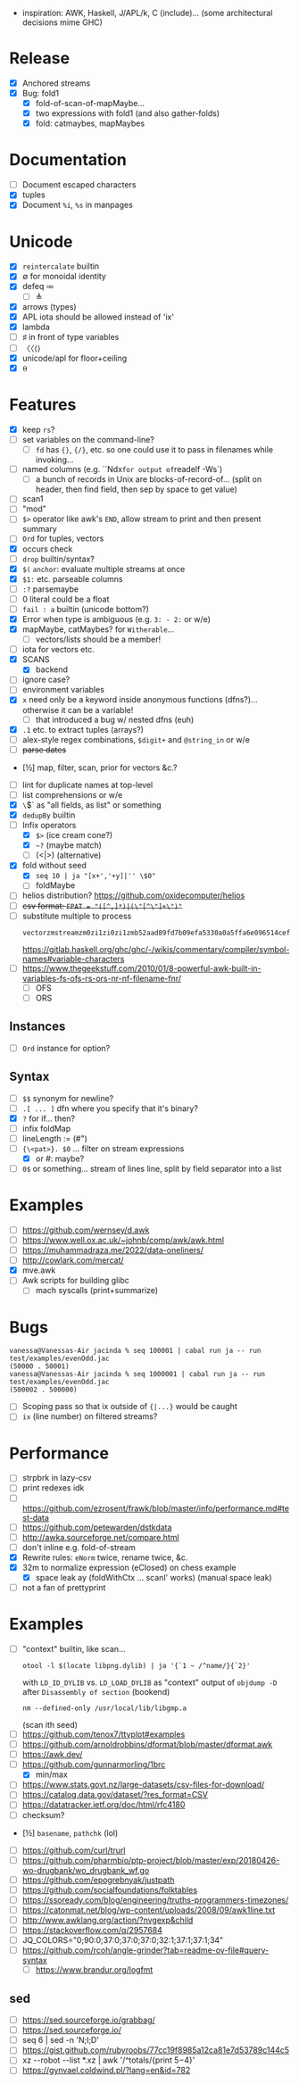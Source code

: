 - inspiration: AWK, Haskell, J/APL/k, C (include)... (some architectural decisions mime GHC)
# Release
- [x] Anchored streams
- [x] Bug: fold1
  - [x] fold-of-scan-of-mapMaybe...
  - [x] two expressions with fold1 (and also gather-folds)
  - [x] fold: catmaybes, mapMaybes
# Documentation
- [ ] Document escaped characters
- [x] tuples
- [x] Document `%i`, `%s` in manpages
# Unicode
- [x] `reintercalate` builtin
- [x] ∅ for monoidal identity
- [x] defeq ≔
  - [ ] ≜
- [x] arrows (types)
- [x] APL iota should be allowed instead of 'ix'
- [x] lambda
- [ ] ♯ in front of type variables
- [ ] 〈〈⟨⟩
- [x] unicode/apl for floor+ceiling
- [x] ⍬
# Features
- [x] keep `rs`?
- [ ] set variables on the command-line?
  - [ ] `fd` has `{}`, `{/}`, etc. so one could use it to pass in filenames
    while invoking...
- [ ] named columns (e.g. ``Ndx` for output of `readelf -Ws`)
  - [ ] a bunch of records in Unix are blocks-of-record-of... (split on header,
    then find field, then sep by space to get value)
- [ ] scan1
- [ ] "mod"
- [ ] `$>` operator like awk's `END`, allow stream to print and then present
      summary
- [ ] `Ord` for tuples, vectors
- [x] occurs check
- [ ] `drop` builtin/syntax?
- [x] `$(` `anchor`: evaluate multiple streams at once
- [x] `$1:` etc. parseable columns
- [ ] `:?` parsemaybe
- [ ] 0 literal could be a float
- [ ] `fail : a` builtin (unicode bottom?)
- [x] Error when type is ambiguous (e.g. `3: - 2:` or w/e)
- [x] mapMaybe, catMaybes? for `Witherable`...
  - [ ] vectors/lists should be a member!
- [ ] iota for vectors etc.
- [x] SCANS
  - [x] backend
- [ ] ignore case?
- [ ] environment variables
- [x] `x` need only be a keyword inside anonymous functions (dfns?)... otherwise it
      can be a variable!
  - [ ] that introduced a bug w/ nested dfns (euh)
- [x] `.1` etc. to extract tuples (arrays?)
- [ ] alex-style regex combinations, `$digit+` and `@string_in` or w/e
- [ ] ~~parse dates~~
- [½] map, filter, scan, prior for vectors &c.?
- [ ] lint for duplicate names at top-level
- [ ] list comprehensions or w/e
- [x] `\`$` as "all fields, as list" or something
- [x] `dedupBy` builtin
- [ ] Infix operators
  - [x] `$>` (ice cream cone?)
  - [x] `~?` (maybe match)
  - [ ] (<|>) (alternative)
- [x] fold without seed
  - [x] `seq 10 | ja "[x+','+y]|'' \$0"`
  - [ ] foldMaybe
- [ ] helios distribution? https://github.com/oxidecomputer/helios
- [ ] ~~csv format: `FPAT = "([^,]*)|(\"[^\"]+\")"`~~
- [ ] substitute multiple to process
  ```
  vectorzmstreamzm0zi1zi0zi1zmb52aad89fd7b09efa5330a0a5ffa6e096514cefa8231d7a1e742d7f529db8237_DataziStreamziMonadic_zzipWith6_slow
  ```
  https://gitlab.haskell.org/ghc/ghc/-/wikis/commentary/compiler/symbol-names#variable-characters
- [ ] https://www.thegeekstuff.com/2010/01/8-powerful-awk-built-in-variables-fs-ofs-rs-ors-nr-nf-filename-fnr/
  - [ ] OFS
  - [ ] ORS
## Instances
- [ ] `Ord` instance for option?
## Syntax
- [ ] `$$` synonym for newline?
- [ ] `.[ ... ]` dfn where you specify that it's binary?
- [x] `?` for if... then?
- [ ] infix foldMap
- [ ] lineLength := (#")
- [ ] `{\<pat>}. $0` ... filter on stream expressions
  - [x] or #: maybe?
- [ ] `0$` or something... stream of lines line, split by field separator into
  a list
# Examples
- [ ] https://github.com/wernsey/d.awk
- [ ] https://www.well.ox.ac.uk/~johnb/comp/awk/awk.html
- [ ] https://muhammadraza.me/2022/data-oneliners/
- [ ] http://cowlark.com/mercat/
- [x] mve.awk
- [ ] Awk scripts for building glibc
  - [ ] mach syscalls (print+summarize)
# Bugs
```
vanessa@Vanessas-Air jacinda % seq 100001 | cabal run ja -- run test/examples/evenOdd.jac
(50000 . 50001)
vanessa@Vanessas-Air jacinda % seq 1000001 | cabal run ja -- run test/examples/evenOdd.jac
(500002 . 500000)
```
- [ ] Scoping pass so that ix outside of `{|...}` would be caught
- [ ] `ix` (line number) on filtered streams?
# Performance
- [ ] strpbrk in lazy-csv
- [ ] print redexes idk
- [ ] https://github.com/ezrosent/frawk/blob/master/info/performance.md#test-data
- [ ] https://github.com/petewarden/dstkdata
- [ ] http://awka.sourceforge.net/compare.html
- [ ] don't inline e.g. fold-of-stream
- [x] Rewrite rules: `eNorm` twice, rename twice, &c.
- [x] 32m to normalize expression (eClosed) on chess example
  - [x] space leak ay (foldWithCtx ... scanl' works) (manual space leak)
- [ ] not a fan of prettyprint
# Examples
- [ ] "context" builtin, like scan...
  ```
  otool -l $(locate libpng.dylib) | ja '{`1 ~ /^name/}{`2}'
  ```
  with `LD_ID_DYLIB` vs. `LD_LOAD_DYLIB` as "context"
  output of `objdump -D` after `Disassembly of section` (bookend)
  ```
  nm --defined-only /usr/local/lib/libgmp.a
  ```
  (scan ith seed)
- [ ] https://github.com/tenox7/ttyplot#examples
- [ ] https://github.com/arnoldrobbins/dformat/blob/master/dformat.awk
- [ ] https://awk.dev/
- [ ] https://github.com/gunnarmorling/1brc
  - [x] min/max
- [ ] https://www.stats.govt.nz/large-datasets/csv-files-for-download/
- [ ] https://catalog.data.gov/dataset/?res_format=CSV
- [ ] https://datatracker.ietf.org/doc/html/rfc4180
- [ ] checksum?
- [½] `basename`, `pathchk` (lol)
- [ ] https://github.com/curl/trurl
- [ ] https://github.com/pharmbio/ptp-project/blob/master/exp/20180426-wo-drugbank/wo_drugbank_wf.go
- [ ] https://github.com/epogrebnyak/justpath
- [ ] https://github.com/socialfoundations/folktables
- [ ] https://ssoready.com/blog/engineering/truths-programmers-timezones/
- [ ] https://catonmat.net/blog/wp-content/uploads/2008/09/awk1line.txt
- [ ] http://www.awklang.org/action/?nvgexp&child
- [ ] https://stackoverflow.com/q/2957684
- [ ] JQ_COLORS="0;90:0;37:0;37:0;37:0;32:1;37:1;37:1;34"
- [ ] https://github.com/rcoh/angle-grinder?tab=readme-ov-file#query-syntax
  - [ ] https://www.brandur.org/logfmt
## sed
- [ ] https://sed.sourceforge.io/grabbag/
- [ ] https://sed.sourceforge.io/
- [ ] seq 6 | sed -n 'N;l;D'
- [ ] https://gist.github.com/rubyroobs/77cc19f8985a12ca81e7d53789c144c5
- [ ] xz --robot --list *.xz | awk '/^totals/{print $5-$4}'
- [ ] https://gynvael.coldwind.pl/?lang=en&id=782
